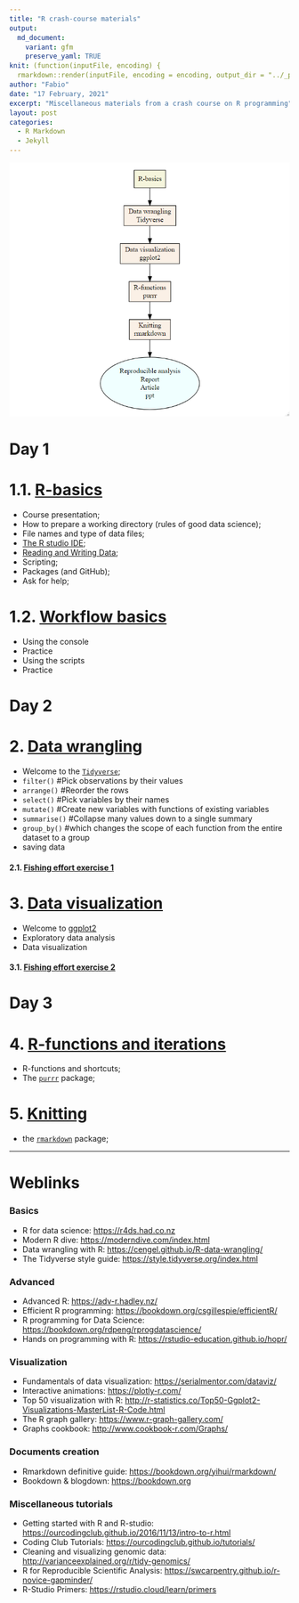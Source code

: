 ```yaml
---
title: "R crash-course materials"
output:
  md_document:
    variant: gfm
    preserve_yaml: TRUE
knit: (function(inputFile, encoding) {
  rmarkdown::render(inputFile, encoding = encoding, output_dir = "../_posts") })
author: "Fabio"
date: "17 February, 2021"
excerpt: "Miscellaneous materials from a crash course on R programming"
layout: post
categories:
  - R Markdown
  - Jekyll
---
```


![Course scheme](_source/_course-material/figs/rdiag.png)

# Day 1

# 1.1. [R-basics](_source/_course-material/pres/01-1-R-basics.html)

-   Course presentation;
-   How to prepare a working directory (rules of good data science);
-   File names and type of data files;
-   [The R studio
    IDE](_source/_course-material/cheatsheets/rstudio-ide.pdf);
-   [Reading and Writing
    Data](_source/_course-material/cheatsheets/data-import.pdf);
-   Scripting;
-   Packages (and GitHub);
-   Ask for help;

# 1.2. [Workflow basics](_source/_course-material/pres/01-2-workflow-basics.html)

-   Using the console
-   Practice
-   Using the scripts
-   Practice

# Day 2

# 2. [Data wrangling](_source/_course-material/pres/02-data-wrangling.html)

-   Welcome to the
    [`Tidyverse`](_source/_course-material/cheatsheets/data-transformation.pdf);
-   `filter()` \#Pick observations by their values
-   `arrange()` \#Reorder the rows
-   `select()` \#Pick variables by their names
-   `mutate()` \#Create new variables with functions of existing
    variables
-   `summarise()` \#Collapse many values down to a single summary
-   `group_by()` \#which changes the scope of each function from the
    entire dataset to a group
-   saving data

#### 2.1. [Fishing effort exercise 1](_source/_course-material/scripts/fishing-effort-excercise-1.R)

# 3. [Data visualization](_source/_course-material/pres/03-data-visualization.html)

-   Welcome to
    [ggplot2](_source/_course-material/cheatsheets/data-visualization-2.1.pdf)
-   Exploratory data analysis
-   Data visualization

#### 3.1. [Fishing effort exercise 2](_source/_course-material/pres/fishing-effort-excercise-2.R)

# Day 3

# 4. [R-functions and iterations](_source/_course-material/04-iteration-purrr.html)

-   R-functions and shortcuts;
-   The
    [`purrr`](_source/_course-material/cheatsheets/data-transformation.pdf)
    package;

# 5. [Knitting](_source/_course-material/pres/05-rmarkdown.html)

-   the
    [`rmarkdown`](_source/_course-material/cheatsheets/rmarkdown-2.0.pdf)
    package;

------------------------------------------------------------------------

# Weblinks

### Basics

-   R for data science: <https://r4ds.had.co.nz>
-   Modern R dive: <https://moderndive.com/index.html>
-   Data wrangling with R: <https://cengel.github.io/R-data-wrangling/>
-   The Tidyverse style guide: <https://style.tidyverse.org/index.html>

### Advanced

-   Advanced R: <https://adv-r.hadley.nz/>
-   Efficient R programming:
    <https://bookdown.org/csgillespie/efficientR/>
-   R programming for Data Science:
    <https://bookdown.org/rdpeng/rprogdatascience/>
-   Hands on programming with R:
    <https://rstudio-education.github.io/hopr/>

### Visualization

-   Fundamentals of data visualization:
    <https://serialmentor.com/dataviz/>
-   Interactive animations: <https://plotly-r.com/>
-   Top 50 visualization with R:
    <http://r-statistics.co/Top50-Ggplot2-Visualizations-MasterList-R-Code.html>
-   The R graph gallery: <https://www.r-graph-gallery.com/>
-   Graphs cookbook: <http://www.cookbook-r.com/Graphs/>

### Documents creation

-   Rmarkdown definitive guide: <https://bookdown.org/yihui/rmarkdown/>
-   Bookdown & blogdown: <https://bookdown.org>

### Miscellaneous tutorials

-   Getting started with R and R-studio:
    <https://ourcodingclub.github.io/2016/11/13/intro-to-r.html>
-   Coding Club Tutorials: <https://ourcodingclub.github.io/tutorials/>
-   Cleaning and visualizing genomic data:
    <http://varianceexplained.org/r/tidy-genomics/>
-   R for Reproducible Scientific Analysis:
    <https://swcarpentry.github.io/r-novice-gapminder/>
-   R-Studio Primers: <https://rstudio.cloud/learn/primers>
